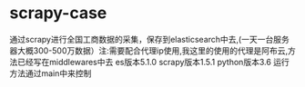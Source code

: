 # scrapy-case
通过scrapy进行全国工商数据的采集，保存到elasticsearch中去,(一天一台服务器大概300-500万数据）注:需要配合代理ip使用,我这里的使用的代理是阿布云,方法已经写在middlewares中去
es版本5.1.0
scrapy版本1.5.1
python版本3.6
运行方法通过main中来控制
